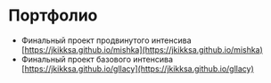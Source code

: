 # Портфолио

* Финальный проект продвинутого интенсива [https://jkikksa.github.io/mishka](https://jkikksa.github.io/mishka)
* Финальный проект базового интенсива [https://jkikksa.github.io/gllacy](https://jkikksa.github.io/gllacy)

